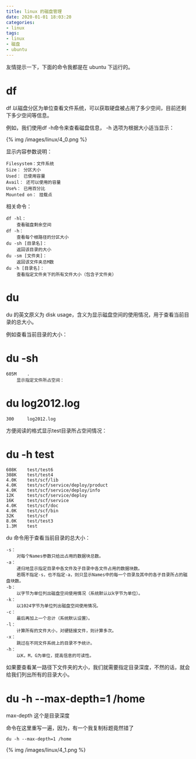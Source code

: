 ```yaml
---
title: linux 的磁盘管理
date: 2020-01-01 18:03:20
categories:
- linux
tags:
- linux
- 磁盘
- ubuntu
---
```

友情提示一下，下面的命令我都是在 ubuntu 下运行的。

<!-- more -->

# df

df 以磁盘分区为单位查看文件系统，可以获取硬盘被占用了多少空间，目前还剩下多少空间等信息。

例如，我们使用df -h命令来查看磁盘信息， -h 选项为根据大小适当显示：

{% img /images/linux/4_0.png %}

显示内容参数说明：

	Filesystem：文件系统
	Size： 分区大小
	Used： 已使用容量
	Avail： 还可以使用的容量
	Use%： 已用百分比
	Mounted on： 挂载点　

相关命令：

	df -hl：
		查看磁盘剩余空间
	df -h：
		查看每个根路径的分区大小
	du -sh [目录名]：
		返回该目录的大小
	du -sm [文件夹]：
		返回该文件夹总M数
	du -h [目录名]：
		查看指定文件夹下的所有文件大小（包含子文件夹）

# du

du 的英文原义为 disk usage，含义为显示磁盘空间的使用情况，用于查看当前目录的总大小。

例如查看当前目录的大小：

# du -sh

	605M    .
		显示指定文件所占空间：

# du log2012.log 

	300     log2012.log

方便阅读的格式显示test目录所占空间情况：

# du -h test

	608K    test/test6
	308K    test/test4
	4.0K    test/scf/lib
	4.0K    test/scf/service/deploy/product
	4.0K    test/scf/service/deploy/info
	12K     test/scf/service/deploy
	16K     test/scf/service
	4.0K    test/scf/doc
	4.0K    test/scf/bin
	32K     test/scf
	8.0K    test/test3
	1.3M    test

du 命令用于查看当前目录的总大小：

	-s：
		对每个Names参数只给出占用的数据块总数。
	-a：
		递归地显示指定目录中各文件及子目录中各文件占用的数据块数。
		若既不指定-s，也不指定-a，则只显示Names中的每一个目录及其中的各子目录所占的磁盘块数。
	-b：
		以字节为单位列出磁盘空间使用情况（系统默认以k字节为单位）。
	-k：
		以1024字节为单位列出磁盘空间使用情况。
	-c：
		最后再加上一个总计（系统默认设置）。
	-l：
		计算所有的文件大小，对硬链接文件，则计算多次。
	-x：
		跳过在不同文件系统上的目录不予统计。
	-h：
		以K，M，G为单位，提高信息的可读性。

如果要查看某一路径下文件夹的大小，我们就需要指定目录深度，不然的话，就会给我们列出所有的目录大小。

# du -h --max-depth=1 /home

max-depth 这个是目录深度

命令在这里重写一遍，因为，有一个我复制标题竟然错了

    du -h --max-depth=1 /home

{% img /images/linux/4_1.png %}
